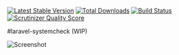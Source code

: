 [![Latest Stable Version](https://poser.pugx.org/arrilot/laravel-systemcheck/v/stable.svg)](https://packagist.org/packages/arrilot/laravel-systemcheck/)
[![Total Downloads](https://img.shields.io/packagist/dt/arrilot/laravel-systemcheck.svg?style=flat)](https://packagist.org/packages/arrilot/laravel-systemcheck)
[![Build Status](https://img.shields.io/travis/arrilot/laravel-systemcheck/master.svg?style=flat)](https://travis-ci.org/arrilot/laravel-systemcheck)
[![Scrutinizer Quality Score](https://scrutinizer-ci.com/g/arrilot/laravel-systemcheck/badges/quality-score.png?b=master)](https://scrutinizer-ci.com/g/arrilot/laravel-systemcheck/)

#laravel-systemcheck (WIP)

![Screenshot](https://i.gyazo.com/695ad5a3ae0c1c11b5c8dc0504f66bbe.png)

